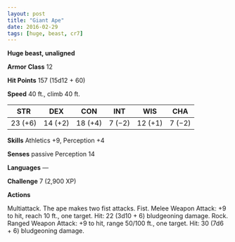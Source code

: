 ```yaml
---
layout: post
title: "Giant Ape"
date: 2016-02-29
tags: [huge, beast, cr7]
---
```


**Huge beast, unaligned**

**Armor Class** 12

**Hit Points** 157 (15d12 + 60)

**Speed** 40 ft., climb 40 ft.

|   STR   |   DEX   |   CON   |   INT   |   WIS   |   CHA   |
|:-----:|:-----:|:-----:|:-----:|:-----:|:-----:|
| 23 (+6) | 14 (+2) | 18 (+4) | 7 (−2) | 12 (+1) | 7 (−2) |

**Skills** Athletics +9, Perception +4 

**Senses** passive Perception 14 

**Languages** — 

**Challenge** 7 (2,900 XP)

**Actions** 

Multiattack. The ape makes two fist attacks. Fist. Melee Weapon Attack: +9 to hit, reach 10 ft., one target. Hit: 22 (3d10 + 6) bludgeoning damage. Rock. Ranged Weapon Attack: +9 to hit, range 50/100 ft., one target. Hit: 30 (7d6 + 6) bludgeoning damage.